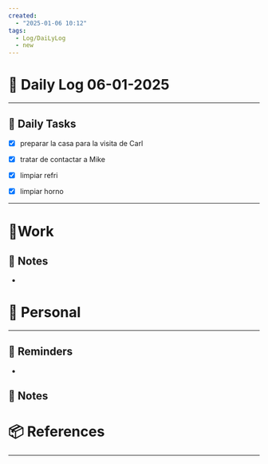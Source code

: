 ```yaml
---
created:
  - "2025-01-06 10:12"
tags:
  - Log/DaiLyLog
  - new
---
```


# 📅 Daily Log  06-01-2025

---

## 🔷 Daily Tasks

- [x] preparar la casa para la visita de Carl
- [x] tratar de contactar a Mike
- [x] limpiar refri
- [x] limpiar horno


---

# 💼Work

## 🚀 Notes

-

# 👑 Personal

---

## 📕 Reminders

-

## 💬 Notes

# 📦 References

---
